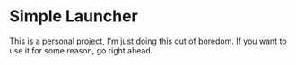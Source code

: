 # Simple Launcher
This is a personal project, I'm just doing this out of boredom.
If you want to use it for some reason, go right ahead.
